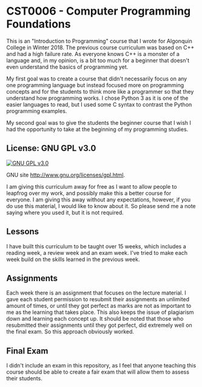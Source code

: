 # CST0006 - Computer Programming Foundations

This is an "Introduction to Programming" course that I wrote for Algonquin College in Winter 2018.  The previous course curriculum was based on C++ and had a high failure rate.  As everyone knows C++ is a monster of a language and, in my opinion, is a bit too much for a beginner that doesn't even understand the basics of programming yet.

My first goal was to create a course that didn't necessarily focus on any one programming language but instead focused more on programming concepts and for the students to think more like a programmer so that they understand how programming works.  I chose Python 3 as it is one of the easier languages to read, but I used some C syntax to contrast the Python programming examples.

My second goal was to give the students the beginner course that I wish I had the opportunity to take at the beginning of my programming studies.

## License: GNU GPL v3.0

[![GNU GPL v3.0](http://www.gnu.org/graphics/gplv3-127x51.png)](http://www.gnu.org/licenses/gpl.html)

GNU site <http://www.gnu.org/licenses/gpl.html>.

I am giving this curriculum away for free as I want to allow people to leapfrog over my work, and possibly make this a better course for everyone.  I am giving this away without any expectations, however, if you do use this material, I would like to know about it.  So please send me a note saying where you used it, but it is not required.

## Lessons
I have built this curriculum to be taught over 15 weeks, which includes a reading week, a review week and an exam week.  I've tried to make each week build on the skills learned in the previous week.

## Assignments
Each week there is an assignment that focuses on the lecture material.  I gave each student permission to resubmit their assignments an unlimited amount of times, or until they got perfect as marks are not as important to me as the learning that takes place.  This also keeps the issue of plagiarism down and learning each concept up.  It should be noted that those who resubmitted their assignments until they got perfect, did extremely well on the final exam.  So this approach obviously worked.

## Final Exam
I didn't include an exam in this repository, as I feel that anyone teaching this course should be able to create a fair exam that will allow them to assess their students.  